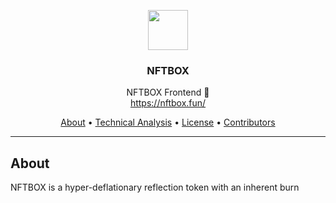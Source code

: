 <p align="center">
  <img src="https://nftbox.fun/coin_icon.png" width="64" />
  <br/>
  <h3 align="center">NFTBOX</h3>
</p>
<p align="center">
  <span align="center">NFTBOX Frontend 🚀</span>
  <br/>
  <a href ="https://nftbox.fun/" target="_blank">https://nftbox.fun/</a>
</p>

<p align="center">
  <a href="#about">About</a>
  •
  <a href="#commands">Technical Analysis</a>
  •
  <a href="#license">License</a>
  •
  <a href="#contributors">Contributors</a>
</p>

---

## About

<p>NFTBOX is a hyper-deflationary reflection token with an inherent burn</p>
